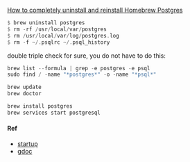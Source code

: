 
[How to completely uninstall and reinstall Homebrew Postgres](https://blog.testdouble.com/posts/2021-01-28-how-to-completely-uninstall-homebrew-postgres/)

```rust
$ brew uninstall postgres
$ rm -rf /usr/local/var/postgres
$ rm /usr/local/var/log/postgres.log
$ rm -f ~/.psqlrc ~/.psql_history
```

double triple check for sure, you do not have to do this:

```rust
brew list --formula | grep -e postgres -e psql
sudo find / -name "*postgres*" -o -name "*psql*"
```

```rust
brew update
brew doctor
```

```rust
brew install postgres
brew services start postgresql
```

#### Ref
* [startup](./startup.md)
* [gdoc](https://docs.google.com/document/d/e/2PACX-1vQ2cTRWln8Nyn2yQh4CWwvyN5yI3Op-4RA3MpB1moivlQtBBQ9KhR5N2vvkMiZz51t_1EPhj5SDmJh5/pub)
